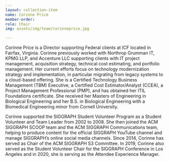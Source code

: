 ```yaml
---
layout: collection-item
name: Corinne Price
member-order: 
role: Chair
img: assets/img/team/corinneprice.jpg

---
```

Corinne Price is a Director supporting Federal clients at ICF located in Fairfax, Virginia. Corinne previously worked with Northrop Grumman IT, KPMG LLP, and Accenture LLC supporting clients with IT project management, acquisition strategy, technical cost estimating, and portfolio management. Her current efforts focus on technology modernization strategy and implementation, in particular migrating from legacy systems to a cloud-based offering. She is a Certified Technology Business Management (TBM) Executive, a Certified Cost Estimator/Analyst (CCEA), a Project Management Professional (PMP), and has obtained her ITIL Foundations certificate. She received her Masters of Engineering in Biological Engineering and her B.S. in Biological Engineering with a Biomedical Engineering minor from Cornell University. 

Corinne supported the SIGGRAPH Student Volunteer Program as a Student Volunteer and Team Leader from 2002 to 2008. She then joined the ACM SIGGRAPH SCOOP team and the ACM SIGGRAPH Communications team, helping to produce content for the official SIGGRAPH YouTube channel and manage SIGGRAPH’s online social media channels. Since 2014, Corinne has served as Chair of the ACM SIGGRAPH S3 Committee. In 2019, Corinne also served as the Student Volunteer Chair for the SIGGRAPH Conference in Los Angeles and in 2020, she is serving as the Attendee Experience Manager.
